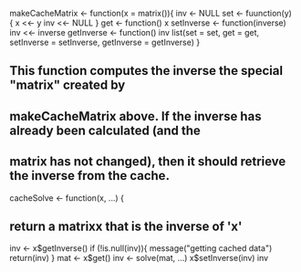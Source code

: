 makeCacheMatrix <- function(x = matrix()){
inv <- NULL
set <- fuunction(y) {
x <<- y
inv <<- NULL
}
get <- function() x
setInverse <- function(inverse) inv <<- inverse
getInverse <- function() inv
list(set = set,
     get = get,
     setInverse = setInverse,
     getInverse = getInverse)
}

## This function computes the inverse the special "matrix" created by
## makeCacheMatrix above. If the inverse has already been calculated (and the
## matrix has not changed), then it should retrieve the inverse from the cache.

cacheSolve <- function(x, ...) {
## return a matrixx that is the inverse of 'x'
inv <- x$getInverse()
if (!is.null(inv)){
       message("getting cached data")
       return(inv)
}
mat <- x$get()
inv <- solve(mat, ...)
x$setInverse(inv)
inv


